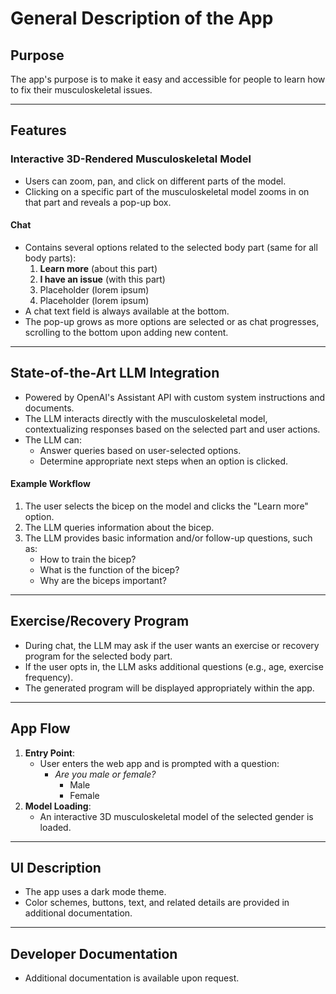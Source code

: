 # General Description of the App

## Purpose
The app's purpose is to make it easy and accessible for people to learn how to fix their musculoskeletal issues.

---

## Features

### Interactive 3D-Rendered Musculoskeletal Model
- Users can zoom, pan, and click on different parts of the model.
- Clicking on a specific part of the musculoskeletal model zooms in on that part and reveals a pop-up box.

#### Chat
- Contains several options related to the selected body part (same for all body parts):
  1. **Learn more** (about this part)
  2. **I have an issue** (with this part)
  3. Placeholder (lorem ipsum)
  4. Placeholder (lorem ipsum)
- A chat text field is always available at the bottom.
- The pop-up grows as more options are selected or as chat progresses, scrolling to the bottom upon adding new content.

---

## State-of-the-Art LLM Integration
- Powered by OpenAI's Assistant API with custom system instructions and documents.
- The LLM interacts directly with the musculoskeletal model, contextualizing responses based on the selected part and user actions.
- The LLM can:
  - Answer queries based on user-selected options.
  - Determine appropriate next steps when an option is clicked.

#### Example Workflow
1. The user selects the bicep on the model and clicks the "Learn more" option.
2. The LLM queries information about the bicep.
3. The LLM provides basic information and/or follow-up questions, such as:
   - How to train the bicep?
   - What is the function of the bicep?
   - Why are the biceps important?

---

## Exercise/Recovery Program
- During chat, the LLM may ask if the user wants an exercise or recovery program for the selected body part.
- If the user opts in, the LLM asks additional questions (e.g., age, exercise frequency).
- The generated program will be displayed appropriately within the app.

---

## App Flow
1. **Entry Point**:
   - User enters the web app and is prompted with a question:  
     - *Are you male or female?*  
       - Male  
       - Female
2. **Model Loading**:
   - An interactive 3D musculoskeletal model of the selected gender is loaded.

---

## UI Description
- The app uses a dark mode theme.
- Color schemes, buttons, text, and related details are provided in additional documentation.

---

## Developer Documentation
- Additional documentation is available upon request.
